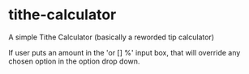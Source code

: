 # tithe-calculator
A simple Tithe Calculator (basically a reworded tip calculator)

If user puts an amount in the 'or [] %' input box, that will override any chosen option in the option drop down.
